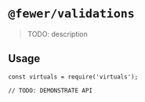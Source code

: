 # `@fewer/validations`

> TODO: description

## Usage

```
const virtuals = require('virtuals');

// TODO: DEMONSTRATE API
```
